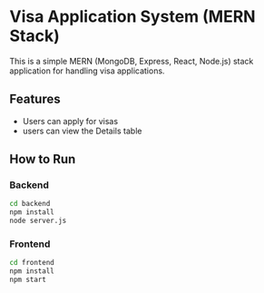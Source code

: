 
# Visa Application System (MERN Stack)

This is a simple MERN (MongoDB, Express, React, Node.js) stack application for handling visa applications.

## Features
- Users can apply for visas
- users can view the Details table

## How to Run

### Backend
```bash
cd backend
npm install
node server.js
```

### Frontend
```bash
cd frontend
npm install
npm start
```
